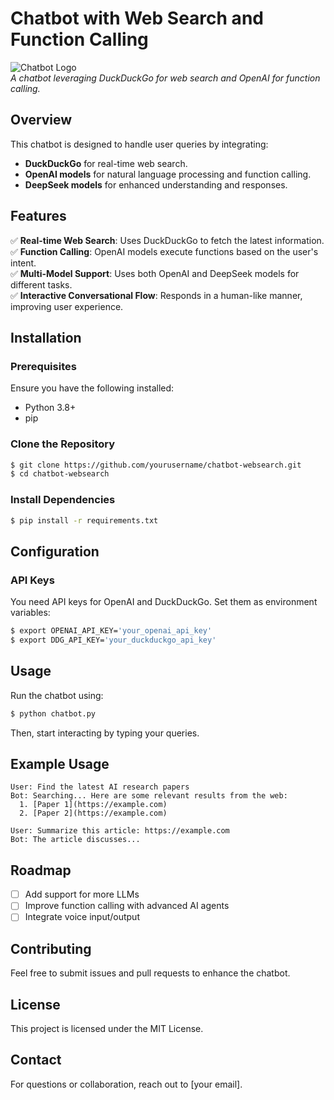# Chatbot with Web Search and Function Calling

![Chatbot Logo](image.png)  
*A chatbot leveraging DuckDuckGo for web search and OpenAI for function calling.*

## Overview
This chatbot is designed to handle user queries by integrating:
- **DuckDuckGo** for real-time web search.
- **OpenAI models** for natural language processing and function calling.
- **DeepSeek models** for enhanced understanding and responses.

## Features
✅ **Real-time Web Search**: Uses DuckDuckGo to fetch the latest information.  
✅ **Function Calling**: OpenAI models execute functions based on the user's intent.  
✅ **Multi-Model Support**: Uses both OpenAI and DeepSeek models for different tasks.  
✅ **Interactive Conversational Flow**: Responds in a human-like manner, improving user experience.  

## Installation

### Prerequisites
Ensure you have the following installed:
- Python 3.8+
- pip

### Clone the Repository
```bash
$ git clone https://github.com/yourusername/chatbot-websearch.git
$ cd chatbot-websearch
```

### Install Dependencies
```bash
$ pip install -r requirements.txt
```

## Configuration

### API Keys
You need API keys for OpenAI and DuckDuckGo. Set them as environment variables:
```bash
$ export OPENAI_API_KEY='your_openai_api_key'
$ export DDG_API_KEY='your_duckduckgo_api_key'
```

## Usage
Run the chatbot using:
```bash
$ python chatbot.py
```
Then, start interacting by typing your queries.

## Example Usage
```text
User: Find the latest AI research papers
Bot: Searching... Here are some relevant results from the web:
  1. [Paper 1](https://example.com)
  2. [Paper 2](https://example.com)

User: Summarize this article: https://example.com
Bot: The article discusses...
```

## Roadmap
- [ ] Add support for more LLMs
- [ ] Improve function calling with advanced AI agents
- [ ] Integrate voice input/output

## Contributing
Feel free to submit issues and pull requests to enhance the chatbot.

## License
This project is licensed under the MIT License.

## Contact
For questions or collaboration, reach out to [your email].
